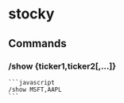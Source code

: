 # stocky

## Commands

### /show {ticker1,ticker2[,...]}
    ```javascript
    /show MSFT,AAPL
    ```
